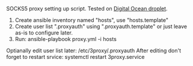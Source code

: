 SOCKS5 proxy setting up script.
Tested on [Digital Ocean droplet](http://www.digitalocean.com/?refcode=a2c0ba080f43).


1. Create ansible inventory named "hosts", use "hosts.template"
2. Create user list ".proxyauth" using ".proxyauth.template" or just leave as-is to configure later.
3. Run:
ansible-playbook proxy.yml -i hosts

Optianally edit user list later:
/etc/3proxy/.proxyauth
After editing don't forget to restart srvice:
systemctl restart 3proxy.service
